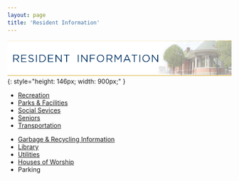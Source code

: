 ```yaml
---
layout: page
title: 'Resident Information'
---
```


<style>
.page-content ul {
  float: left;
  font-size: 150%;
  line-height: 2;
  margin-right: 100px;
}
</style>

![Resident Information](resident-information.jpg)
{: style="height: 146px; width: 900px;" }

<ul>
  <li><a href="/departments/recreation/">Recreation</a></li>
  <li><a href="/departments/recreation/parks-facilities/">Parks &amp; Facilities</a></li>
  <li><a href="/departments/social-services/">Social Sevices</a></li>
  <li><a href="seniors/">Seniors</a></li>
  <li><a href="transportation/">Transportation</a></li>
</ul>
<ul>
  <li><a href="/departments/public-works/">Garbage &amp; Recycling Information</a></li>
  <li><a href="http://www.rutherfordlibrary.org/">Library</a></li>
  <li><a href="utilities/">Utilities</a></li>
  <li><a href="houses-of-worship/">Houses of Worship</a></li>
  <li>Parking</li>
</ul>
